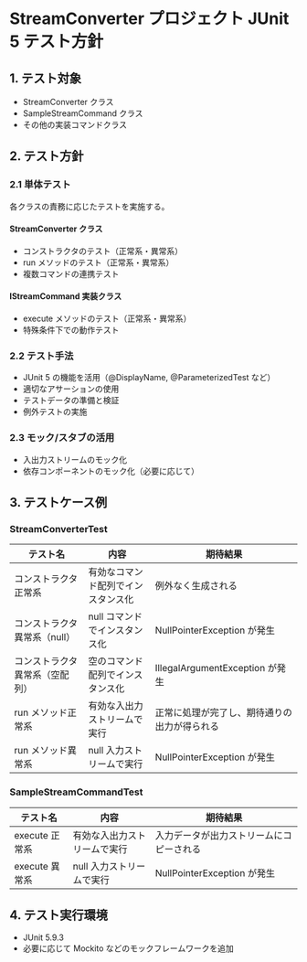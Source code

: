 # StreamConverter プロジェクト JUnit 5 テスト方針

## 1. テスト対象

- StreamConverter クラス
- SampleStreamCommand クラス
- その他の実装コマンドクラス

## 2. テスト方針

### 2.1 単体テスト

各クラスの責務に応じたテストを実施する。

#### StreamConverter クラス
- コンストラクタのテスト（正常系・異常系）
- run メソッドのテスト（正常系・異常系）
- 複数コマンドの連携テスト

#### IStreamCommand 実装クラス
- execute メソッドのテスト（正常系・異常系）
- 特殊条件下での動作テスト

### 2.2 テスト手法

- JUnit 5 の機能を活用（@DisplayName, @ParameterizedTest など）
- 適切なアサーションの使用
- テストデータの準備と検証
- 例外テストの実施

### 2.3 モック/スタブの活用

- 入出力ストリームのモック化
- 依存コンポーネントのモック化（必要に応じて）

## 3. テストケース例

### StreamConverterTest

| テスト名 | 内容 | 期待結果 |
|---------|------|---------|
| コンストラクタ正常系 | 有効なコマンド配列でインスタンス化 | 例外なく生成される |
| コンストラクタ異常系（null） | null コマンドでインスタンス化 | NullPointerException が発生 |
| コンストラクタ異常系（空配列） | 空のコマンド配列でインスタンス化 | IllegalArgumentException が発生 |
| run メソッド正常系 | 有効な入出力ストリームで実行 | 正常に処理が完了し、期待通りの出力が得られる |
| run メソッド異常系 | null 入力ストリームで実行 | NullPointerException が発生 |

### SampleStreamCommandTest

| テスト名 | 内容 | 期待結果 |
|---------|------|---------|
| execute 正常系 | 有効な入出力ストリームで実行 | 入力データが出力ストリームにコピーされる |
| execute 異常系 | null 入力ストリームで実行 | NullPointerException が発生 |

## 4. テスト実行環境

- JUnit 5.9.3
- 必要に応じて Mockito などのモックフレームワークを追加
